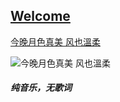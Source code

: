 ## [Welcome  ](https://zkeq.github.io/zkeq/%C2%B7index.htm)

[今晚月色真美 风也溫柔](https://music.163.com/#/song?id=1348568637)



![今晚月色真美 风也溫柔](http://p1.music.126.net/k0dN_-VgTlAfanUifBAUXQ==/109951163888814897.jpg?param=200y200 "今晚月色真美 风也溫柔")

##### 纯音乐，无歌词






<audio id="bgmMusic" src="http://music.163.com/song/media/outer/url?id=1348568637.mp3" preload="auto" type="audio/mp3" autoplay loop></audio>
